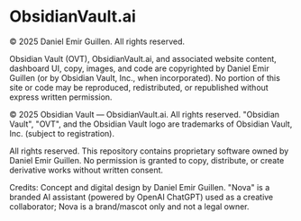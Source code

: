# ObsidianVault.ai

© 2025 Daniel Emir Guillen. All rights reserved.

Obsidian Vault (OVT), ObsidianVault.ai, and associated website content, dashboard UI, copy, images, and code are copyrighted by Daniel Emir Guillen (or by Obsidian Vault, Inc., when incorporated). No portion of this site or code may be reproduced, redistributed, or republished without express written permission.

© 2025 Obsidian Vault — ObsidianVault.ai. All rights reserved. "Obsidian Vault", "OVT", and the Obsidian Vault logo are trademarks of Obsidian Vault, Inc. (subject to registration).

All rights reserved. This repository contains proprietary software owned by Daniel Emir Guillen. No permission is granted to copy, distribute, or create derivative works without written consent.

Credits: Concept and digital design by Daniel Emir Guillen. "Nova" is a branded AI assistant (powered by OpenAI ChatGPT) used as a creative collaborator; Nova is a brand/mascot only and not a legal owner.